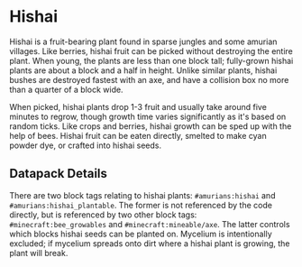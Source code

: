 # Hishai

Hishai is a fruit-bearing plant found in sparse jungles and some amurian villages. Like berries,
hishai fruit can be picked without destroying the entire plant. When young, the plants are less than
one block tall; fully-grown hishai plants are about a block and a half in height. Unlike similar
plants, hishai bushes are destroyed fastest with an axe, and have a collision box no more than a
quarter of a block wide.

When picked, hishai plants drop 1-3 fruit and usually take around five minutes to regrow, though
growth time varies significantly as it's based on random ticks. Like crops and berries, hishai
growth can be sped up with the help of bees. Hishai fruit can be eaten directly, smelted to make
cyan powder dye, or crafted into hishai seeds.

## Datapack Details

There are two block tags relating to hishai plants: `#amurians:hishai` and
`#amurians:hishai_plantable`. The former is not referenced by the code directly, but is referenced
by two other block tags: `#minecraft:bee_growables` and `#minecraft:mineable/axe`. The latter
controls which blocks hishai seeds can be planted on. Mycelium is intentionally excluded; if
mycelium spreads onto dirt where a hishai plant is growing, the plant will break.
